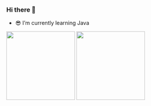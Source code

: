 ### Hi there 👋

- 😎 I’m currently learning Java
<p>
<img height="180em" src= "https://github-readme-stats.vercel.app/api?username=sanina13&theme=dracula&show_icons=true)](https://github.com/sanina13/github-readme-stats"/>
<img height="180em" src= "https://github-readme-stats.vercel.app/api/top-langs/?username=sanina13&layout=compact&theme=dracula&hide=nada)](https://github.com/sanina13/github-readme-stats"/>
</p>





